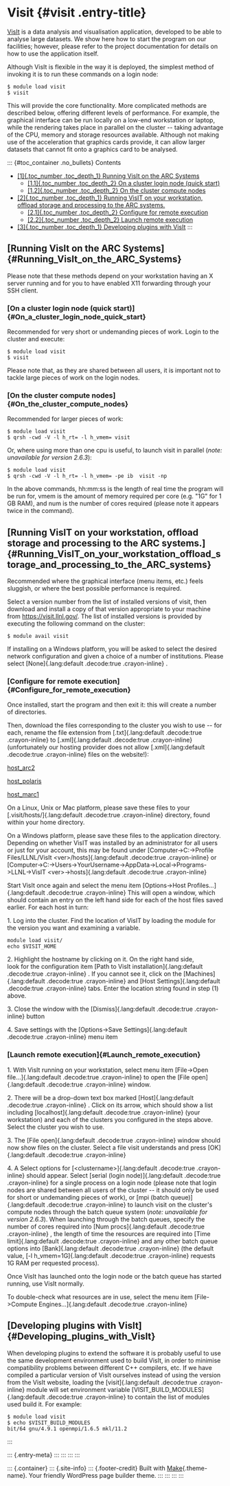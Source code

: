 Visit {#visit .entry-title}
=====

[VisIt](https://visit.llnl.gov/) is a data analysis and visualisation
application, developed to be able to analyse large datasets. We show
here how to start the program on our facilities; however, please refer
to the project documentation for details on how to use the application
itself.

Although VisIt is flexible in the way it is deployed, the simplest
method of invoking it is to run these commands on a login node:

    $ module load visit
    $ visit

This will provide the core functionality. More complicated methods are
described below, offering different levels of performance. For example,
the graphical interface can be run locally on a low-end workstation or
laptop, while the rendering takes place in parallel on the cluster --
taking advantage of the CPU, memory and storage resources available.
Although not making use of the acceleration that graphics cards provide,
it can allow larger datasets that cannot fit onto a graphics card to be
analysed.

::: {#toc_container .no_bullets}
Contents

-   [[1]{.toc_number .toc_depth_1} Running VisIt on the ARC
    Systems](#Running_VisIt_on_the_ARC_Systems)
    -   [[1.1]{.toc_number .toc_depth_2} On a cluster login node (quick
        start)](#On_a_cluster_login_node_quick_start)
    -   [[1.2]{.toc_number .toc_depth_2} On the cluster compute
        nodes](#On_the_cluster_compute_nodes)
-   [[2]{.toc_number .toc_depth_1} Running VisIT on your workstation,
    offload storage and processing to the ARC
    systems.](#Running_VisIT_on_your_workstation_offload_storage_and_processing_to_the_ARC_systems)
    -   [[2.1]{.toc_number .toc_depth_2} Configure for remote
        execution](#Configure_for_remote_execution)
    -   [[2.2]{.toc_number .toc_depth_2} Launch remote
        execution](#Launch_remote_execution)
-   [[3]{.toc_number .toc_depth_1} Developing plugins with
    VisIt](#Developing_plugins_with_VisIt)
:::

[Running VisIt on the ARC Systems]{#Running_VisIt_on_the_ARC_Systems}
---------------------------------------------------------------------

Please note that these methods depend on your workstation having an X
server running and for you to have enabled X11 forwarding through your
SSH client.

### [On a cluster login node (quick start)]{#On_a_cluster_login_node_quick_start}

Recommended for very short or undemanding pieces of work. Login to the
cluster and execute:

    $ module load visit
    $ visit

Please note that, as they are shared between all users, it is important
not to tackle large pieces of work on the login nodes.

### [On the cluster compute nodes]{#On_the_cluster_compute_nodes}

Recommended for larger pieces of work:

    $ module load visit
    $ qrsh -cwd -V -l h_rt= -l h_vmem= visit

Or, where using more than one cpu is useful, to launch visit in parallel
(*note: unavailable for version 2.6.3*):

    $ module load visit
    $ qrsh -cwd -V -l h_rt= -l h_vmem= -pe ib  visit -np 

In the above commands, hh:mm:ss is the length of real time the program
will be run for, vmem is the amount of memory required per core (e.g.
"1G" for 1 GB RAM), and num is the number of cores required (please note
it appears twice in the command).

[Running VisIT on your workstation, offload storage and processing to the ARC systems.]{#Running_VisIT_on_your_workstation_offload_storage_and_processing_to_the_ARC_systems}
-----------------------------------------------------------------------------------------------------------------------------------------------------------------------------

Recommended where the graphical interface (menu items, etc.) feels
sluggish, or where the best possible performance is required.

Select a version number from the list of installed versions of visit,
then download and install a copy of that version appropriate to your
machine from <https://visit.llnl.gov/>. The list of installed versions
is provided by executing the following command on the cluster:

    $ module avail visit

If installing on a Windows platform, you will be asked to select the
desired network configuration and given a choice of a number of
institutions. Please select [None]{.lang:default .decode:true
.crayon-inline} .

### [Configure for remote execution]{#Configure_for_remote_execution}

Once installed, start the program and then exit it: this will create a
number of directories.

Then, download the files corresponding to the cluster you wish to use --
for each, rename the file extension from [.txt]{.lang:default
.decode:true .crayon-inline} to [.xml]{.lang:default .decode:true
.crayon-inline} (unfortunately our hosting provider does not allow
[.xml]{.lang:default .decode:true .crayon-inline} files on the
website!):

[host\_arc2](https://arc.leeds.ac.uk/wp-content/uploads/2016/02/host_arc2.txt)

[host\_polaris](https://arc.leeds.ac.uk/wp-content/uploads/2016/02/host_polaris.txt)

[host\_marc1](https://arc.leeds.ac.uk/wp-content/uploads/2016/02/host_marc1.txt)

On a Linux, Unix or Mac platform, please save these files to your
[.visit/hosts/]{.lang:default .decode:true .crayon-inline} directory,
found within your home directory.

On a Windows platform, please save these files to the application
directory. Depending on whether VisIT was installed by an administrator
for all users or just for your account, this may be found under
[Computer-\>C:-\>Profile Files/LLNL/VisIt \<ver\>/hosts]{.lang:default
.decode:true .crayon-inline} or
[Computer-\>C:-\>Users-\>YourUsername-\>AppData-\>Local-\>Programs-\>LLNL-\>VisIT
\<ver\>-\>hosts]{.lang:default .decode:true .crayon-inline}

Start VisIt once again and select the menu item [Options-\>Host
Profiles...]{.lang:default .decode:true .crayon-inline} This will open a
window, which should contain an entry on the left hand side for each of
the host files saved earlier. For each host in turn:

1\. Log into the cluster. Find the location of VisIT by loading the
module for the version you want and examining a variable.

    module load visit/
    echo $VISIT_HOME

2\. Highlight the hostname by clicking on it. On the right hand side,\
look for the configuration item [Path to VisIt
installation]{.lang:default .decode:true .crayon-inline} . If you cannot
see it, click on the [Machines]{.lang:default .decode:true
.crayon-inline} and [Host Settings]{.lang:default .decode:true
.crayon-inline} tabs. Enter the location string found in step (1) above.

3\. Close the window with the [Dismiss]{.lang:default .decode:true
.crayon-inline} button

4\. Save settings with the [Options-\>Save Settings]{.lang:default
.decode:true .crayon-inline} menu item

### [Launch remote execution]{#Launch_remote_execution}

1\. With VisIt running on your workstation, select menu item [File-\>Open
file...]{.lang:default .decode:true .crayon-inline} to open the [File
open]{.lang:default .decode:true .crayon-inline} window.

2\. There will be a drop-down text box marked [Host]{.lang:default
.decode:true .crayon-inline} . Click on its arrow, which should show a
list including [localhost]{.lang:default .decode:true .crayon-inline}
(your workstation) and each of the clusters you configured in the steps
above. Select the cluster you wish to use.

3\. The [File open]{.lang:default .decode:true .crayon-inline} window
should now show files on the cluster. Select a file visit understands
and press [OK]{.lang:default .decode:true .crayon-inline}

4\. A Select options for [\<clustername\>]{.lang:default .decode:true
.crayon-inline} should appear. Select [serial (login
node)]{.lang:default .decode:true .crayon-inline} for a single process
on a login node (please note that login nodes are shared between all
users of the cluster -- it should only be used for short or undemanding
pieces of work), or [mpi (batch queue)]{.lang:default .decode:true
.crayon-inline} to launch visit on the cluster's compute nodes through
the batch queue system (*note: unavailable for version 2.6.3*). When
launching through the batch queues, specify the number of cores required
into [Num procs]{.lang:default .decode:true .crayon-inline} , the length
of time the resources are required into [Time limit]{.lang:default
.decode:true .crayon-inline} and any other batch queue options into
[Bank]{.lang:default .decode:true .crayon-inline} (the default value,
[-l h\_vmem=1G]{.lang:default .decode:true .crayon-inline} requests 1G
RAM per requested process).

Once VisIt has launched onto the login node or the batch queue has
started running, use VisIt normally.

To double-check what resources are in use, select the menu item
[File-\>Compute Engines...]{.lang:default .decode:true .crayon-inline}

[Developing plugins with VisIt]{#Developing_plugins_with_VisIt}
---------------------------------------------------------------

When developing plugins to extend the software it is probably useful to
use the same development environment used to build VisIt, in order to
minimise compatibility problems between different C++ compilers, etc. If
we have compiled a particular version of VisIt ourselves instead of
using the version from the VisIt website, loading the
[visit]{.lang:default .decode:true .crayon-inline} module will set
environment variable [VISIT\_BUILD\_MODULES]{.lang:default .decode:true
.crayon-inline} to contain the list of modules used build it. For
example:

    $ module load visit
    $ echo $VISIT_BUILD_MODULES
    bit/64 gnu/4.9.1 openmpi/1.6.5 mkl/11.2
:::

::: {.entry-meta}
:::
:::
:::
:::

::: {.container}
::: {.site-info}
::: {.footer-credit}
Built with [Make](https://thethemefoundry.com/make/){.theme-name}. Your
friendly WordPress page builder theme.
:::
:::
:::
:::
